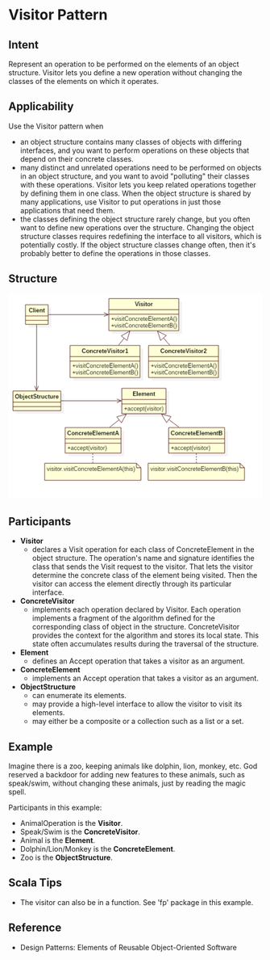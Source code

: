 # Visitor Pattern


## Intent
Represent an operation to be performed on the elements of an object structure.
Visitor lets you define a new operation without changing the classes of the elements on which it operates.


## Applicability
Use the Visitor pattern when
* an object structure contains many classes of objects with differing interfaces,
and you want to perform operations on these objects that depend on their concrete classes.
* many distinct and unrelated operations need to be performed on objects in an object structure,
and you want to avoid "polluting" their classes with these operations. Visitor lets you keep related
operations together by defining them in one class. When the object structure is shared by many applications,
use Visitor to put operations in just those applications that need them.
* the classes defining the object structure rarely change, but you often want to define new operations over the structure.
Changing the object structure classes requires redefining the interface to all visitors, which is potentially costly.
If the object structure classes change often, then it's probably better to define the operations in those classes.


## Structure
![visitor](./etc/visitor.png)


## Participants
* **Visitor**
    - declares a Visit operation for each class of ConcreteElement in the object structure. The operation's name
    and signature identifies the class that sends the Visit request to the visitor. That lets the visitor determine
    the concrete class of the element being visited. Then the visitor can access the element directly through its particular interface.
* **ConcreteVisitor**
    - implements each operation declared by Visitor. Each operation implements a fragment of the algorithm defined for the corresponding
    class of object in the structure. ConcreteVisitor provides the context for the algorithm and stores its local state.
    This state often accumulates results during the traversal of the structure.
* **Element**
    - defines an Accept operation that takes a visitor as an argument.
* **ConcreteElement**
    - implements an Accept operation that takes a visitor as an argument.
* **ObjectStructure**
    - can enumerate its elements.
    - may provide a high-level interface to allow the visitor to visit its elements.
    - may either be a composite or a collection such as a list or a set.


## Example
Imagine there is a zoo, keeping animals like dolphin, lion, monkey, etc. God reserved a backdoor for
adding new features to these animals, such as speak/swim, without changing these animals, just by reading the magic spell.

Participants in this example:
* AnimalOperation is the **Visitor**.
* Speak/Swim is the **ConcreteVisitor**.
* Animal is the **Element**.
* Dolphin/Lion/Monkey is the **ConcreteElement**.
* Zoo is the **ObjectStructure**.


## Scala Tips
* The visitor can also be in a function. See 'fp' package in this example.


## Reference
* Design Patterns: Elements of Reusable Object-Oriented Software

